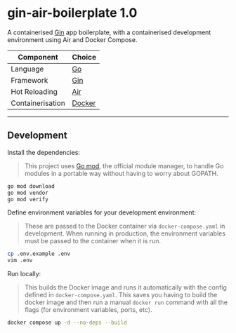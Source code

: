 # gin-air-boilerplate 1.0

A containerised [Gin](https://github.com/gin-gonic/gin) app boilerplate, with a containerised development environment using Air and Docker Compose.

| Component        | Choice                                  |
|------------------|-----------------------------------------|
| Language         | [Go](https://go.dev/)                   |
| Framework        | [Gin](https://github.com/gin-gonic/gin) |
| Hot Reloading    | [Air](https://github.com/cosmtrek/air)  |
| Containerisation | [Docker](https://www.docker.com/)       |

___

## Development

Install the dependencies:

> This project uses [Go mod](https://blog.golang.org/using-go-modules), the official module manager, to handle Go modules in a portable way without having to worry about GOPATH.

```bash
go mod download
go mod vendor
go mod verify
```

Define environment variables for your development environment:

> These are passed to the Docker container via `docker-compose.yaml` in development. When running in production, the environment variables must be passed to the container when it is run.

```bash
cp .env.example .env
vim .env
```

Run locally:

> This builds the Docker image and runs it automatically with the config defined in `docker-compose.yaml`. This saves you having to build the docker image and then run a manual `docker run` command with all the flags (for environment variables, ports, etc).

```bash
docker compose up -d --no-deps --build
```
